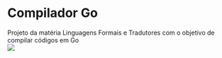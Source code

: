 # Compilador Go
 Projeto da matéria Linguagens Formais e Tradutores com o objetivo de compilar códigos em Go
 </br>
 ![](https://geps.dev/progress/10?dangerColor=800000&warningColor=ff9900&successColor=006600)
